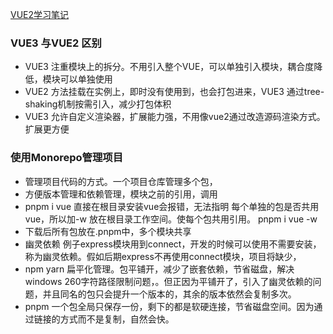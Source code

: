 [VUE2学习笔记](https://mp.weixin.qq.com/s/s5IhxV2ooX3JN_X416nidA)

### VUE3 与VUE2 区别
- VUE3 注重模块上的拆分。不用引入整个VUE，可以单独引入模块，耦合度降低，模块可以单独使用
- VUE2 方法挂载在实例上，即时没有使用到，也会打包进来，VUE3 通过tree-shaking机制按需引入，减少打包体积
- VUE3 允许自定义渲染器，扩展能力强，不用像vue2通过改造源码渲染方式。扩展更方便

### 使用Monorepo管理项目
- 管理项目代码的方式。一个项目仓库管理多个包，
- 方便版本管理和依赖管理，模块之前的引用，调用
- pnpm i vue 直接在根目录安装vue会报错，无法指明 每个单独的包是否共用vue，所以加-w 放在根目录工作空间。使每个包共用引用。 pnpm i vue -w
- 下载后所有包放在.pnpm中，多个模块共享
-  幽灵依赖 例子express模块用到connect，开发的时候可以使用不需要安装，称为幽灵依赖。假如后期express不再使用connect模块，项目将缺少，
- npm yarn 扁平化管理。包平铺开，减少了嵌套依赖，节省磁盘，解决 windows 260字符路径限制问题，。但正因为平铺开了，引入了幽灵依赖的问题，并且同名的包只会提升一个版本的，其余的版本依然会复制多次。
- pnpm 一个包全局只保存一份，剩下的都是软硬连接，节省磁盘空间。因为通过链接的方式而不是复制，自然会快。
